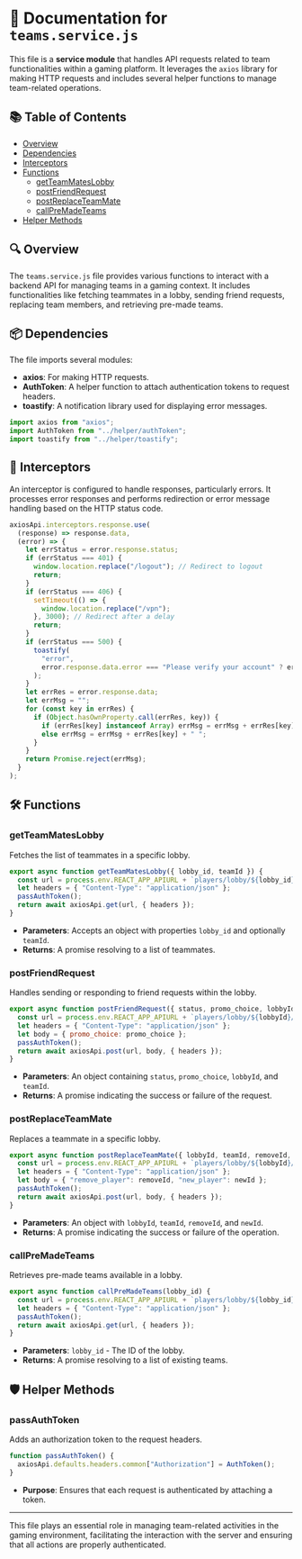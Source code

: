 # 📄 Documentation for `teams.service.js`

This file is a **service module** that handles API requests related to team functionalities within a gaming platform. It leverages the `axios` library for making HTTP requests and includes several helper functions to manage team-related operations.

## 📚 Table of Contents
- [Overview](#overview)
- [Dependencies](#dependencies)
- [Interceptors](#interceptors)
- [Functions](#functions)
  - [getTeamMatesLobby](#getteammateslobby)
  - [postFriendRequest](#postfriendrequest)
  - [postReplaceTeamMate](#postreplaceteammate)
  - [callPreMadeTeams](#callpremadeteams)
- [Helper Methods](#helper-methods)

## 🔍 Overview
The `teams.service.js` file provides various functions to interact with a backend API for managing teams in a gaming context. It includes functionalities like fetching teammates in a lobby, sending friend requests, replacing team members, and retrieving pre-made teams.

## 📦 Dependencies
The file imports several modules:
- **axios**: For making HTTP requests.
- **AuthToken**: A helper function to attach authentication tokens to request headers.
- **toastify**: A notification library used for displaying error messages.

```javascript
import axios from "axios";
import AuthToken from "../helper/authToken";
import toastify from "../helper/toastify";
```

## 🔗 Interceptors
An interceptor is configured to handle responses, particularly errors. It processes error responses and performs redirection or error message handling based on the HTTP status code.

```javascript
axiosApi.interceptors.response.use(
  (response) => response.data,
  (error) => {
    let errStatus = error.response.status;
    if (errStatus === 401) {
      window.location.replace("/logout"); // Redirect to logout
      return;
    }
    if (errStatus === 406) {
      setTimeout(() => {
        window.location.replace("/vpn");
      }, 3000); // Redirect after a delay
      return;
    }
    if (errStatus === 500) {
      toastify(
        "error",
        error.response.data.error === "Please verify your account" ? error.response.data.error : error.response.data.detail
      );
    }
    let errRes = error.response.data;
    let errMsg = "";
    for (const key in errRes) {
      if (Object.hasOwnProperty.call(errRes, key)) {
        if (errRes[key] instanceof Array) errMsg = errMsg + errRes[key][0] + " ";
        else errMsg = errMsg + errRes[key] + " ";
      }
    }
    return Promise.reject(errMsg);
  }
);
```

## 🛠️ Functions

### getTeamMatesLobby
Fetches the list of teammates in a specific lobby.

```javascript
export async function getTeamMatesLobby({ lobby_id, teamId }) {
  const url = process.env.REACT_APP_APIURL + `players/lobby/${lobby_id}/teammates/${teamId ? "?team=" + teamId : ""}`;
  let headers = { "Content-Type": "application/json" };
  passAuthToken();
  return await axiosApi.get(url, { headers });
}
```

- **Parameters**: Accepts an object with properties `lobby_id` and optionally `teamId`.
- **Returns**: A promise resolving to a list of teammates.

### postFriendRequest
Handles sending or responding to friend requests within the lobby.

```javascript
export async function postFriendRequest({ status, promo_choice, lobbyId, teamId }) {
  const url = process.env.REACT_APP_APIURL + `players/lobby/${lobbyId}/${teamId}/${status}-invite/`;
  let headers = { "Content-Type": "application/json" };
  let body = { promo_choice: promo_choice };
  passAuthToken();
  return await axiosApi.post(url, body, { headers });
}
```

- **Parameters**: An object containing `status`, `promo_choice`, `lobbyId`, and `teamId`.
- **Returns**: A promise indicating the success or failure of the request.

### postReplaceTeamMate
Replaces a teammate in a specific lobby.

```javascript
export async function postReplaceTeamMate({ lobbyId, teamId, removeId, newId }) {
  const url = process.env.REACT_APP_APIURL + `players/lobby/${lobbyId}/${teamId}/replace-teammate/`;
  let headers = { "Content-Type": "application/json" };
  let body = { "remove_player": removeId, "new_player": newId };
  passAuthToken();
  return await axiosApi.post(url, body, { headers });
}
```

- **Parameters**: An object with `lobbyId`, `teamId`, `removeId`, and `newId`.
- **Returns**: A promise indicating the success or failure of the operation.

### callPreMadeTeams
Retrieves pre-made teams available in a lobby.

```javascript
export async function callPreMadeTeams(lobby_id) {
  const url = process.env.REACT_APP_APIURL + `players/lobby/${lobby_id}/existing-teams/`;
  let headers = { "Content-Type": "application/json" };
  passAuthToken();
  return await axiosApi.get(url, { headers });
}
```

- **Parameters**: `lobby_id` - The ID of the lobby.
- **Returns**: A promise resolving to a list of existing teams.

## 🛡️ Helper Methods

### passAuthToken
Adds an authorization token to the request headers.

```javascript
function passAuthToken() {
  axiosApi.defaults.headers.common["Authorization"] = AuthToken();
}
```

- **Purpose**: Ensures that each request is authenticated by attaching a token.

---

This file plays an essential role in managing team-related activities in the gaming environment, facilitating the interaction with the server and ensuring that all actions are properly authenticated.